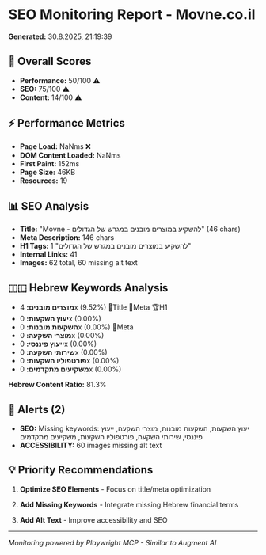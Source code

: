 
# SEO Monitoring Report - Movne.co.il
**Generated:** 30.8.2025, 21:19:39

## 🎯 Overall Scores
- **Performance:** 50/100 ⚠️
- **SEO:** 75/100 ⚠️  
- **Content:** 14/100 ⚠️

## ⚡ Performance Metrics
- **Page Load:** NaNms ❌
- **DOM Content Loaded:** NaNms
- **First Paint:** 152ms
- **Page Size:** 46KB
- **Resources:** 19

## 📊 SEO Analysis
- **Title:** "Movne - להשקיע במוצרים מובנים במגרש של הגדולים" (46 chars)
- **Meta Description:** 146 chars
- **H1 Tags:** 1 "להשקיע במוצרים מובנים   במגרש של הגדולים"
- **Internal Links:** 41
- **Images:** 62 total, 60 missing alt text

## 🇮🇱 Hebrew Keywords Analysis
- **מוצרים מובנים:** 4x (9.52%) 📍Title 📝Meta 🏆H1
- **יעוץ השקעות:** 0x (0.00%)   
- **השקעות מובנות:** 0x (0.00%)  📝Meta 
- **מוצרי השקעה:** 0x (0.00%)   
- **ייעוץ פיננסי:** 0x (0.00%)   
- **שירותי השקעה:** 0x (0.00%)   
- **פורטפוליו השקעות:** 0x (0.00%)   
- **משקיעים מתקדמים:** 0x (0.00%)   

**Hebrew Content Ratio:** 81.3%

## 🚨 Alerts (2)
- **SEO:** Missing keywords: יעוץ השקעות, השקעות מובנות, מוצרי השקעה, ייעוץ פיננסי, שירותי השקעה, פורטפוליו השקעות, משקיעים מתקדמים
- **ACCESSIBILITY:** 60 images missing alt text

## 💡 Priority Recommendations
1. **Optimize SEO Elements** - Focus on title/meta optimization

2. **Add Missing Keywords** - Integrate missing Hebrew financial terms

3. **Add Alt Text** - Improve accessibility and SEO

---
*Monitoring powered by Playwright MCP - Similar to Augment AI*

